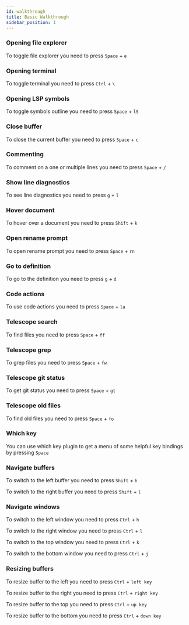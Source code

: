 ```yaml
---
id: walkthrough
title: Basic Walkthrough
sidebar_position: 1
---
```


### Opening file explorer

To toggle file explorer you need to press `Space` + `e`

### Opening terminal

To toggle terminal you need to press `Ctrl` + `\`

### Opening LSP symbols

To toggle symbols outline you need to press `Space` + `lS`

### Close buffer

To close the current buffer you need to press `Space` + `c`

### Commenting

To comment on a one or multiple lines you need to press `Space` + `/`

### Show line diagnostics

To see line diagnostics you need to press `g` + `l`

### Hover document

To hover over a document you need to press `Shift` + `k`

### Open rename prompt

To open rename prompt you need to press `Space` + `rn`

### Go to definition

To go to the definition you need to press `g` + `d`

### Code actions

To use code actions you need to press `Space` + `la`

### Telescope search

To find files you need to press `Space` + `ff`

### Telescope grep

To grep files you need to press `Space` + `fw`

### Telescope git status

To get git status you need to press `Space` + `gt`

### Telescope old files

To find old files you need to press `Space` + `fo`

### Which key

You can use which key plugin to get a menu of some helpful key bindings by pressing `Space`

### Navigate buffers

To switch to the left buffer you need to press `Shift` + `h`

To switch to the right buffer you need to press `Shift` + `l`

### Navigate windows

To switch to the left window you need to press `Ctrl` + `h`

To switch to the right window you need to press `Ctrl` + `l`

To switch to the top window you need to press `Ctrl` + `k`

To switch to the bottom window you need to press `Ctrl` + `j`

### Resizing buffers

To resize buffer to the left you need to press `Ctrl` + `left key`

To resize buffer to the right you need to press `Ctrl` + `right key`

To resize buffer to the top you need to press `Ctrl` + `up key`

To resize buffer to the bottom you need to press `Ctrl` + `down key`
